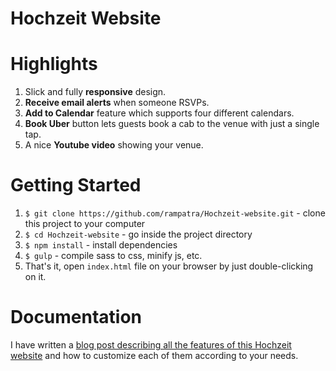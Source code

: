 # Hochzeit Website

# Highlights

1. Slick and fully **responsive** design.
2. **Receive email alerts** when someone RSVPs.
3. **Add to Calendar** feature which supports four different calendars.
4. **Book Uber** button lets guests book a cab to the venue with just a single tap.
5. A nice **Youtube video** showing your venue.

# Getting Started

1. `$ git clone https://github.com/rampatra/Hochzeit-website.git` - clone this project to your computer
2. `$ cd Hochzeit-website` - go inside the project directory
3. `$ npm install` - install dependencies
4. `$ gulp` - compile sass to css, minify js, etc.
5. That's it, open `index.html` file on your browser by just double-clicking on it.

# Documentation

I have written a
[blog post describing all the features of this Hochzeit website](https://blog.rampatra.com/Hochzeit-website) and how to
customize each of them according to your needs.
